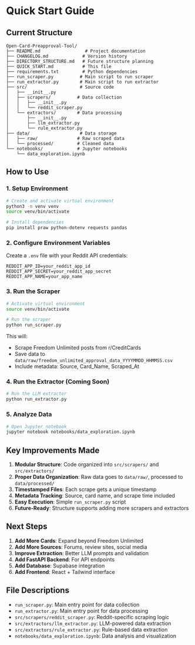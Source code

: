 # Quick Start Guide

## Current Structure

```
Open-Card-Preapproval-Tool/
├── README.md                 # Project documentation
├── CHANGELOG.md             # Version history
├── DIRECTORY_STRUCTURE.md   # Future structure planning
├── QUICK_START.md           # This file
├── requirements.txt         # Python dependencies
├── run_scraper.py          # Main script to run scraper
├── run_extractor.py        # Main script to run extractor
├── src/                    # Source code
│   ├── __init__.py
│   ├── scrapers/          # Data collection
│   │   ├── __init__.py
│   │   └── reddit_scraper.py
│   └── extractors/        # Data processing
│       ├── __init__.py
│       ├── llm_extractor.py
│       └── rule_extractor.py
├── data/                   # Data storage
│   ├── raw/               # Raw scraped data
│   └── processed/         # Cleaned data
└── notebooks/             # Jupyter notebooks
    └── data_exploration.ipynb
```

## How to Use

### 1. Setup Environment
```bash
# Create and activate virtual environment
python3 -m venv venv
source venv/bin/activate

# Install dependencies
pip install praw python-dotenv requests pandas
```

### 2. Configure Environment Variables
Create a `.env` file with your Reddit API credentials:
```
REDDIT_APP_ID=your_reddit_app_id
REDDIT_APP_SECRET=your_reddit_app_secret
REDDIT_APP_NAME=your_app_name
```

### 3. Run the Scraper
```bash
# Activate virtual environment
source venv/bin/activate

# Run the scraper
python run_scraper.py
```

This will:
- Scrape Freedom Unlimited posts from r/CreditCards
- Save data to `data/raw/freedom_unlimited_approval_data_YYYYMMDD_HHMMSS.csv`
- Include metadata: Source, Card_Name, Scraped_At

### 4. Run the Extractor (Coming Soon)
```bash
# Run the LLM extractor
python run_extractor.py
```

### 5. Analyze Data
```bash
# Open Jupyter notebook
jupyter notebook notebooks/data_exploration.ipynb
```

## Key Improvements Made

1. **Modular Structure**: Code organized into `src/scrapers/` and `src/extractors/`
2. **Proper Data Organization**: Raw data goes to `data/raw/`, processed to `data/processed/`
3. **Timestamped Files**: Each scrape gets a unique timestamp
4. **Metadata Tracking**: Source, card name, and scrape time included
5. **Easy Execution**: Simple `run_scraper.py` script
6. **Future-Ready**: Structure supports adding more scrapers and extractors

## Next Steps

1. **Add More Cards**: Expand beyond Freedom Unlimited
2. **Add More Sources**: Forums, review sites, social media
3. **Improve Extraction**: Better LLM prompts and validation
4. **Add FastAPI Backend**: For API endpoints
5. **Add Database**: Supabase integration
6. **Add Frontend**: React + Tailwind interface

## File Descriptions

- `run_scraper.py`: Main entry point for data collection
- `run_extractor.py`: Main entry point for data processing
- `src/scrapers/reddit_scraper.py`: Reddit-specific scraping logic
- `src/extractors/llm_extractor.py`: LLM-powered data extraction
- `src/extractors/rule_extractor.py`: Rule-based data extraction
- `notebooks/data_exploration.ipynb`: Data analysis and visualization 